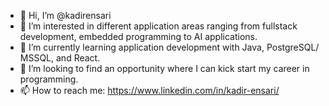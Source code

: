 - 👋 Hi, I’m @kadirensari
- 👀 I’m interested in different application areas ranging from fullstack development, embedded programming to AI applications.
- 🌱 I’m currently learning application development with Java, PostgreSQL/ MSSQL, and React.
- 💞️ I’m looking to find an opportunity where I can kick start my career in programming.
- 📫 How to reach me: https://www.linkedin.com/in/kadir-ensari/

<!---
kadirensari/kadirensari is a ✨ special ✨ repository because its `README.md` (this file) appears on your GitHub profile.
You can click the Preview link to take a look at your changes.
--->
